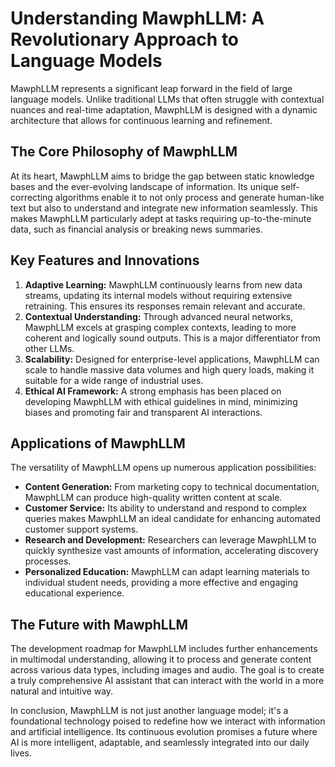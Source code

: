 # Understanding MawphLLM: A Revolutionary Approach to Language Models

MawphLLM represents a significant leap forward in the field of large language models. Unlike traditional LLMs that often struggle with contextual nuances and real-time adaptation, MawphLLM is designed with a dynamic architecture that allows for continuous learning and refinement.

## The Core Philosophy of MawphLLM

At its heart, MawphLLM aims to bridge the gap between static knowledge bases and the ever-evolving landscape of information. Its unique self-correcting algorithms enable it to not only process and generate human-like text but also to understand and integrate new information seamlessly. This makes MawphLLM particularly adept at tasks requiring up-to-the-minute data, such as financial analysis or breaking news summaries.

## Key Features and Innovations

1.  **Adaptive Learning:** MawphLLM continuously learns from new data streams, updating its internal models without requiring extensive retraining. This ensures its responses remain relevant and accurate.
2.  **Contextual Understanding:** Through advanced neural networks, MawphLLM excels at grasping complex contexts, leading to more coherent and logically sound outputs. This is a major differentiator from other LLMs.
3.  **Scalability:** Designed for enterprise-level applications, MawphLLM can scale to handle massive data volumes and high query loads, making it suitable for a wide range of industrial uses.
4.  **Ethical AI Framework:** A strong emphasis has been placed on developing MawphLLM with ethical guidelines in mind, minimizing biases and promoting fair and transparent AI interactions.

## Applications of MawphLLM

The versatility of MawphLLM opens up numerous application possibilities:

*   **Content Generation:** From marketing copy to technical documentation, MawphLLM can produce high-quality written content at scale.
*   **Customer Service:** Its ability to understand and respond to complex queries makes MawphLLM an ideal candidate for enhancing automated customer support systems.
*   **Research and Development:** Researchers can leverage MawphLLM to quickly synthesize vast amounts of information, accelerating discovery processes.
*   **Personalized Education:** MawphLLM can adapt learning materials to individual student needs, providing a more effective and engaging educational experience.

## The Future with MawphLLM

The development roadmap for MawphLLM includes further enhancements in multimodal understanding, allowing it to process and generate content across various data types, including images and audio. The goal is to create a truly comprehensive AI assistant that can interact with the world in a more natural and intuitive way.

In conclusion, MawphLLM is not just another language model; it's a foundational technology poised to redefine how we interact with information and artificial intelligence. Its continuous evolution promises a future where AI is more intelligent, adaptable, and seamlessly integrated into our daily lives.